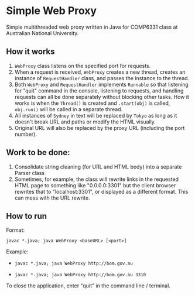 # Simple Web Proxy

Simple multithreaded web proxy written in Java for COMP6331 class at Australian National University.

## How it works

1. `WebProxy` class listens on the specified port for requests.
2. When a request is received, `WebProxy` creates a new thread, creates an instance of `RequestHandler` class, and passes the instance to the thread.
3. Both `WebProxy` and `RequestHandler` implements `Runnable` so that listening for "quit" command in the console, listening to requests, and handling requests can all be done separately without blocking other tasks. How it works is when the `Thread()` is created and `.start(obj)` is called, `obj.run()` will be called in a separate thread.
4. All instances of `Sydney` in text will be replaced by `Tokyo` as long as it doesn't break URL and paths or modify the HTML visually.
5. Original URL will also be replaced by the proxy URL (including the port number). 

## Work to be done:

1. Consolidate string cleaning (for URL and HTML body) into a separate Parser class
2. Sometimes, for example, the class will rewrite links in the requested HTML page to something like "0.0.0.0:3301" but the client browser rewrites that to "localhost:3301", or displayed as a different format. This can mess with the URL rewrite. 

## How to run

Format:

`javac *.java; java WebProxy <baseURL> [<port>]`

Example:

- `javac *.java; java WebProxy http://bom.gov.au`

- `javac *.java; java WebProxy http://bom.gov.au 3310`

To close the application, enter "quit" in the command line / terminal.
